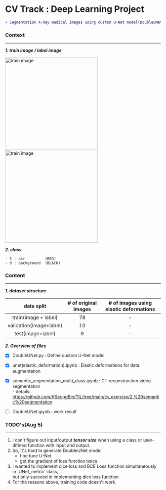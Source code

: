 # CV Track : Deep Learning Project
```diff
+ Segmentation X-Ray medical images using custom U-Net model(DoubleUNet)
```
  
  
    
### Context
---
***1. train image / label image***

<img src = "https://user-images.githubusercontent.com/90584177/182973699-7b273eda-103f-49a4-8889-dafc4d89979b.jpg" alt="train image" style="width:300px;"/> <img src = "https://user-images.githubusercontent.com/90584177/182973752-e04a931e-560b-4562-9525-8de4b89e3b23.png" alt="train image" style="width:300px;"/>


***2. class***

    - 1 : air         (RED)  
    - 0 : background  (BLACK)  
      
  
      
### Content
---
***1. dataset structure***

data split|# of original images|# of images using elastic deformations
|:-----:|:----:|:----:
train(image + label)|78|-
validation(image+label)|10|-
test(image+label)|9|-



***2. Overview of files***
- [x] DoubleUNet.py : Define custom U-Net model  
- [x] unet(elastic_deformation).ipynb : Elastic deformations for data augmentation 
- [x] semantic_segmentation_multi_class.ipynb : CT reconstruction video segmentation  
       - details: <https://github.com/KSeungBin/TIL/tree/main/cv_exercise/2.%20semantic%20segmentation>
- [ ] DoubleUNet.ipynb : work result  
  
  
### TODO's(Aug 5)
---
1. I can't figure out input/output ***tensor size*** when using a class or user-difined function with input and output.  
2. So, It's hard to generate DoubleUNet model  
     - fine tune U-Net  
     - get the gradient of loss function twice  
3. I wanted to implement dice loss and BCE Loss function simultaneously in 'UNet_metric' class,      
   but only succeed in implementing dice loss function  
4. For the reasons above, training code doesn't work.  

